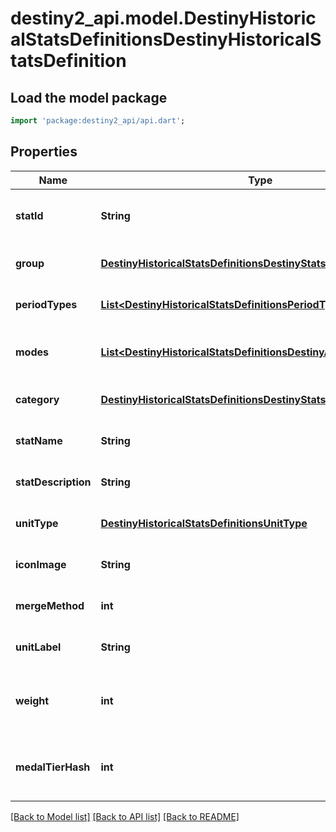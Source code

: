 # destiny2_api.model.DestinyHistoricalStatsDefinitionsDestinyHistoricalStatsDefinition

## Load the model package
```dart
import 'package:destiny2_api/api.dart';
```

## Properties
Name | Type | Description | Notes
------------ | ------------- | ------------- | -------------
**statId** | **String** | Unique programmer friendly ID for this stat | [optional] [default to null]
**group** | [**DestinyHistoricalStatsDefinitionsDestinyStatsGroupType**](DestinyHistoricalStatsDefinitionsDestinyStatsGroupType.md) | Statistic group | [optional] [default to null]
**periodTypes** | [**List&lt;DestinyHistoricalStatsDefinitionsPeriodType&gt;**](DestinyHistoricalStatsDefinitionsPeriodType.md) | Time periods the statistic covers | [optional] [default to []]
**modes** | [**List&lt;DestinyHistoricalStatsDefinitionsDestinyActivityModeType&gt;**](DestinyHistoricalStatsDefinitionsDestinyActivityModeType.md) | Game modes where this statistic can be reported. | [optional] [default to []]
**category** | [**DestinyHistoricalStatsDefinitionsDestinyStatsCategoryType**](DestinyHistoricalStatsDefinitionsDestinyStatsCategoryType.md) | Category for the stat. | [optional] [default to null]
**statName** | **String** | Display name | [optional] [default to null]
**statDescription** | **String** | Description of a stat if applicable. | [optional] [default to null]
**unitType** | [**DestinyHistoricalStatsDefinitionsUnitType**](DestinyHistoricalStatsDefinitionsUnitType.md) | Unit, if any, for the statistic | [optional] [default to null]
**iconImage** | **String** | Optional URI to an icon for the statistic | [optional] [default to null]
**mergeMethod** | **int** | Optional icon for the statistic | [optional] [default to null]
**unitLabel** | **String** | Localized Unit Name for the stat. | [optional] [default to null]
**weight** | **int** | Weight assigned to this stat indicating its relative impressiveness. | [optional] [default to null]
**medalTierHash** | **int** | The tier associated with this medal - be it implicitly or explicitly. | [optional] [default to null]

[[Back to Model list]](../README.md#documentation-for-models) [[Back to API list]](../README.md#documentation-for-api-endpoints) [[Back to README]](../README.md)


